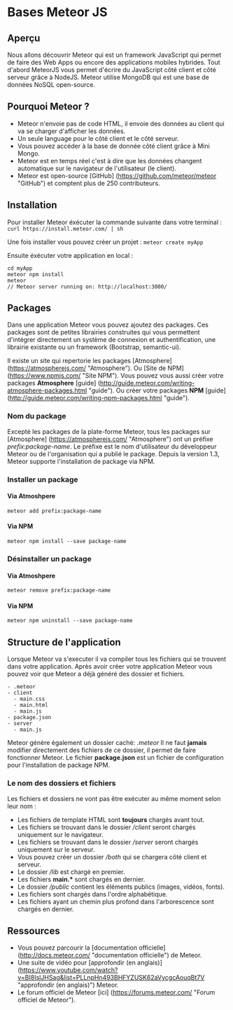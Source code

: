 # Bases Meteor JS

## Aperçu

Nous allons découvrir Meteor qui est un framework JavaScript qui permet de faire des Web Apps ou encore des applications mobiles hybrides.
Tout d'abord MeteorJS vous permet d'écrire du JavaScript côté client et côté serveur grâce à NodeJS.
Meteor utilise MongoDB qui est une base de données NoSQL open-source.


## Pourquoi Meteor ?

* Meteor n'envoie pas de code HTML, il envoie des données au client qui va se charger d'afficher les données.
* Un seule language pour le côté client et le côté serveur.
* Vous pouvez accéder à la base de donnée côté client grâce à Mini Mongo.
* Meteor est en temps réel c'est à dire que les données changent automatique sur le navigateur de l'utilisateur (le client).
* Meteor est open-source [GitHub] (https://github.com/meteor/meteor "GitHub") et comptent plus de 250 contributeurs.

## Installation

Pour installer Meteor éxécuter la commande suivante dans votre terminal :
`curl https://install.meteor.com/ | sh`

Une fois installer vous pouvez créer un projet :
`meteor create myApp`

Ensuite éxécuter votre application en local :
```
cd myApp
meteor npm install
meteor
// Meteor server running on: http://localhost:3000/
```


## Packages

Dans une application Meteor vous pouvez ajoutez des packages.
Ces packages sont de petites librairies construites qui vous permettent d'intégrer directement un système de connexion et authentification, une librairie existante ou un framework (Bootstrap, semantic-ui).

Il existe un site qui repertorie les packages [Atmosphere] (https://atmospherejs.com/ "Atmosphere").
Ou [Site de NPM] (https://www.npmjs.com/ "Site NPM").
Vous pouvez vous aussi créer votre packages **Atmosphere** [guide] (http://guide.meteor.com/writing-atmosphere-packages.html "guide").
Ou créer votre packages **NPM** [guide] (http://guide.meteor.com/writing-npm-packages.html "guide").

### Nom du package
Excepté les packages de la plate-forme Meteor, tous les packages sur [Atmosphere] (https://atmospherejs.com/ "Atmosphere") ont un préfixe *prefix:package-name*.
Le préfixe est le nom d'utilisateur du développeur Meteor ou de l'organisation qui a publié le package.
Depuis la version 1.3, Meteor supporte l'installation de package via NPM.

### Installer un package

#### Via Atmoshpere
`meteor add prefix:package-name`

#### Via NPM
`meteor npm install --save package-name`

### Désinstaller un package

#### Via Atmoshpere
`meteor remove prefix:package-name`

#### Via NPM
`meteor npm uninstall --save package-name`


## Structure de l'application

Lorsque Meteor va s'executer il va compiler tous les fichiers qui se trouvent dans votre application.
Après avoir créer votre application Meteor vous pouvez voir que Meteor a déjà généré des dossier et fichiers.

```
- .meteor
- client
  - main.css
  - main.html
  - main.js
- package.json
- server
  - main.js
```

Meteor génère également un dossier caché: *.meteor*
Il ne faut **jamais** modifier directement des fichiers de ce dossier, il permet de faire fonctionner Meteor.
Le fichier **package.json** est un fichier de configuration pour l'installation de package NPM.

### Le nom des dossiers et fichiers
Les fichiers et dossiers ne vont pas être exécuter au même moment selon leur nom :

* Les fichiers de template HTML sont **toujours** chargés avant tout.
* Les fichiers se trouvant dans le dossier */client* seront chargés uniquement sur le navigateur.
* Les fichiers se trouvant dans le dossier */server* seront chargés uniquement sur le serveur.
* Vous pouvez créer un dossier */both* qui se chargera côté client et serveur.
* Le dossier */lib* est chargé en premier.
* Les fichiers __main.*__ sont chargés en dernier.
* Le dossier */public* contient les éléments publics (images, vidéos, fonts).
* Les fichiers sont chargés dans l'ordre alphabétique.
* Les fichiers ayant un chemin plus profond dans l'arborescence sont chargés en dernier.

## Ressources

* Vous pouvez parcourir la [documentation officielle] (http://docs.meteor.com/ "documentation officielle") de Meteor.
* Une suite de vidéo pour [approfondir (en anglais)] (https://www.youtube.com/watch?v=BI8IslJHSag&list=PLLnpHn493BHFYZUSK62aVycgcAouqBt7V "approfondir (en anglais)") Meteor.
* Le forum officiel de Meteor [ici] (https://forums.meteor.com/ "Forum officiel de Meteor").
